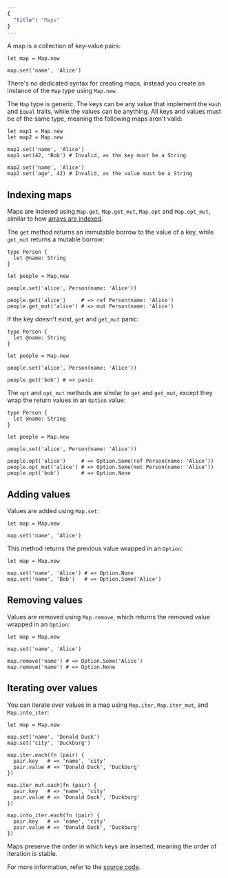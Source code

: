 ```yaml
---
{
  "title": "Maps"
}
---
```


A map is a collection of key-value pairs:

```inko
let map = Map.new

map.set('name', 'Alice')
```

There's no dedicated syntax for creating maps, instead you create an instance of
the `Map` type using `Map.new`.

The `Map` type is generic. The keys can be any value that implement the `Hash`
and `Equal` traits, while the values can be anything. All keys and values must
be of the same type, meaning the following maps aren't valid:

```inko
let map1 = Map.new
let map2 = Map.new

map1.set('name', 'Alice')
map1.set(42, 'Bob') # Invalid, as the key must be a String

map2.set('name', 'Alice')
map2.set('age', 42) # Invalid, as the value must be a String
```

## Indexing maps

Maps are indexed using `Map.get`, `Map.get_mut`, `Map.opt` and `Map.opt_mut`,
similar to how [arrays are indexed](../arrays#indexing-arrays).

The `get` method returns an immutable borrow to the value of a key, while
`get_mut` returns a mutable borrow:

```inko
type Person {
  let @name: String
}

let people = Map.new

people.set('alice', Person(name: 'Alice'))

people.get('alice')     # => ref Person(name: 'Alice')
people.get_mut('alice') # => mut Person(name: 'Alice')
```

If the key doesn't exist, `get` and `get_mut` panic:

```inko
type Person {
  let @name: String
}

let people = Map.new

people.set('alice', Person(name: 'Alice'))

people.get('bob') # => panic
```

The `opt` and `opt_mut` methods are similar to `get` and `get_mut`, except they
wrap the return values in an `Option` value:

```inko
type Person {
  let @name: String
}

let people = Map.new

people.set('alice', Person(name: 'Alice'))

people.opt('alice')     # => Option.Some(ref Person(name: 'Alice'))
people.opt_mut('alice') # => Option.Some(mut Person(name: 'Alice'))
people.opt('bob')       # => Option.None
```

## Adding values

Values are added using `Map.set`:

```inko
let map = Map.new

map.set('name', 'Alice')
```

This method returns the previous value wrapped in an `Option`:

```inko
let map = Map.new

map.set('name', 'Alice') # => Option.None
map.set('name', 'Bob')   # => Option.Some('Alice')
```

## Removing values

Values are removed using `Map.remove`, which returns the removed value wrapped
in an `Option`:

```inko
let map = Map.new

map.set('name', 'Alice')

map.remove('name') # => Option.Some('Alice')
map.remove('name') # => Option.None
```

## Iterating over values

You can iterate over values in a map using `Map.iter`, `Map.iter_mut`,
and `Map.into_iter`:

```inko
let map = Map.new

map.set('name', 'Donald Duck')
map.set('city', 'Duckburg')

map.iter.each(fn (pair) {
  pair.key   # => 'name', 'city'
  pair.value # => 'Donald Duck', 'Duckburg'
})

map.iter_mut.each(fn (pair) {
  pair.key   # => 'name', 'city'
  pair.value # => 'Donald Duck', 'Duckburg'
})

map.into_iter.each(fn (pair) {
  pair.key   # => 'name', 'city'
  pair.value # => 'Donald Duck', 'Duckburg'
})
```

Maps preserve the order in which keys are inserted, meaning the order of
iteration is stable.

For more information, refer to the [source
code](https://github.com/inko-lang/inko/blob/main/std/src/std/map.inko).
